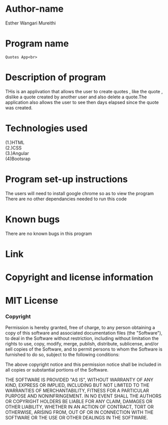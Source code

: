 # Author-name
Esther Wangari Mureithi<br>
# Program name
    Quotes App<br>
# Description of program
THis is an applivation that allows the user to create  quotes , like the quote , dislike a quote created by another user and also delete a quote.The application also allows the user to see then days elapsed since the quote was created.<br>
# Technologies used
(1.)HTML<br>
(2.)CSS<br>
(3.)Angular <br>
(4)Bootsrap

# Program set-up instructions
The users will need to install google chrome so as to view the program
There are no other dependancies needed to run this code<br>
# Known bugs
There are no known bugs in this program<br>
# Link

# Copyright and license information
# MIT License

### Copyright

Permission is hereby granted, free of charge, to any person obtaining a copy
of this software and associated documentation files (the "Software"), to deal
in the Software without restriction, including without limitation the rights
to use, copy, modify, merge, publish, distribute, sublicense, and/or sell
copies of the Software, and to permit persons to whom the Software is
furnished to do so, subject to the following conditions:

The above copyright notice and this permission notice shall be included in all
copies or substantial portions of the Software.

THE SOFTWARE IS PROVIDED "AS IS", WITHOUT WARRANTY OF ANY KIND, EXPRESS OR
IMPLIED, INCLUDING BUT NOT LIMITED TO THE WARRANTIES OF MERCHANTABILITY,
FITNESS FOR A PARTICULAR PURPOSE AND NONINFRINGEMENT. IN NO EVENT SHALL THE
AUTHORS OR COPYRIGHT HOLDERS BE LIABLE FOR ANY CLAIM, DAMAGES OR OTHER
LIABILITY, WHETHER IN AN ACTION OF CONTRACT, TORT OR OTHERWISE, ARISING FROM,
OUT OF OR IN CONNECTION WITH THE SOFTWARE OR THE USE OR OTHER DEALINGS IN THE
SOFTWARE.